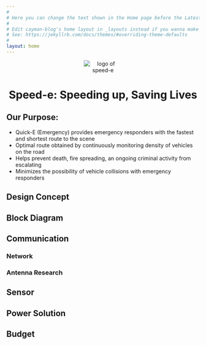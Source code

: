 ```yaml
---
#
# Here you can change the text shown in the Home page before the Latest Posts section.
#
# Edit cayman-blog's home layout in _layouts instead if you wanna make some changes
# See: https://jekyllrb.com/docs/themes/#overriding-theme-defaults
#
layout: home
---
```

<center><img src="https://raw.githubusercontent.com/Goodfellas15/Goodfellas15.github.io/master/speed-e%20logo.jpg" alt="logo of speed-e" style="max-width:20%;"/></center>

<h1 align="center"> Speed-e: Speeding up, Saving Lives </h1>

## Our Purpose:

* Quick-E (Emergency) provides emergency responders with the fastest and shortest route to the scene
* Optimal route obtained by continuously monitoring density of vehicles on the road
* Helps prevent death, fire spreading, an ongoing criminal activity from escalating
* Minimizes the possibility of vehicle collisions with emergency responders

## Design Concept

## Block Diagram

## Communication
### Network
### Antenna Research

## Sensor

## Power Solution

## Budget
